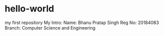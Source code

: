 # hello-world
my first repository
My Intro:
   Name: Bhanu Pratap Singh
   Reg No: 20184083
   Branch: Computer Science and Engineering
